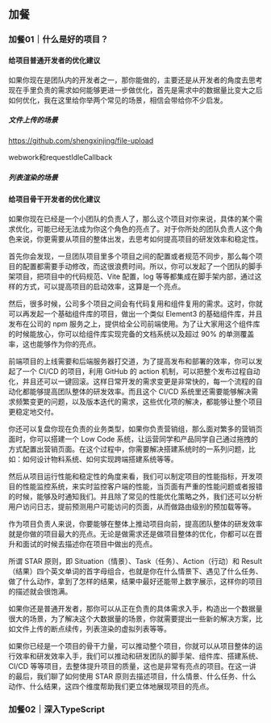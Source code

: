 <!--
 * @Author: zhangyu
 * @Email: zhangdulin@outlook.com
 * @Date: 2022-09-21 18:51:48
 * @LastEditors: zhangyu
 * @LastEditTime: 2023-02-03 15:02:53
 * @Description: 
-->

## 加餐
### 加餐01｜什么是好的项目？

#### 给项目普通开发者的优化建议

如果你现在是团队内的开发者之一，那你能做的，主要还是从开发者的角度去思考现在手里负责的需求如何能够更进一步做优化，首先是需求中的数据量比变大之后如何优化，我在这里给你举两个常见的场景，相信会带给你不少启发。

##### 文件上传的场景
https://github.com/shengxinjing/file-upload

webwork和requestIdleCallback

##### 列表渲染的场景

#### 给项目骨干开发者的优化建议
如果你现在已经是一个小团队的负责人了，那么这个项目对你来说，具体的某个需求优化，可能已经无法成为你这个角色的亮点了。对于你所处的团队负责人这个角色来说，你更需要从项目的整体出发，去思考如何提高项目的研发效率和稳定性。

首先你会发现，一旦团队项目里多个项目之间的配置或者规范不同步，那么每个项目的配置都需要手动修改，而这很浪费时间。所以，你可以发起了一个团队的脚手架项目，把项目中的代码规范、Vite 配置，log 等等都集成在脚手架内部，通过这样的方式，可以提高项目的启动效率，这算是一个亮点。

然后，很多时候，公司多个项目之间会有代码复用和组件复用的需求。这时，你就可以再发起一个基础组件库的项目，做出一个类似 Element3 的基础组件库，并且发布在公司的 npm 服务之上，提供给全公司前端使用。为了让大家用这个组件库的时候能放心，你可以给组件库实现完备的文档系统以及超过 90% 的单测覆盖率，这也能够作为你的亮点。

前端项目的上线需要和后端服务器打交道，为了提高发布和部署的效率，你可以发起了一个 CI/CD 的项目，利用 GitHub 的 action 机制，可以把整个发布过程自动化，并且还可以一键回滚。这样日常开发的需求变更是非常快的，每一个流程的自动化都能够提高团队整体的研发效率。而且这个 CI/CD 系统里还需要能够解决需求频繁变更的问题，以及版本迭代的需求，这些优化项的解决，都能够让整个项目更稳定地交付。

你还可以复盘你现在负责的业务类型，如果你负责营销组，那么面对繁多的营销页面时，你可以搭建一个 Low Code 系统，让运营同学和产品同学自己通过拖拽的方式配置出营销页面。在这个过程中，你需要解决搭建系统时的一系列问题，比如：如何设计物料系统、如何实现跨端搭建系统等等。

然后从项目运行性能和稳定性的角度来看，我们可以制定项目的性能指标，开发项目的性能监控系统，来实时监控客户端的性能，当页面有严重的性能问题或者报错的时候，能够及时通知我们。并且除了常见的性能优化策略之外，我们还可以分析用户访问日志，提前预测用户可能访问的页面，从而做路由级别的预加载等等。

作为项目负责人来说，你要能够在整体上推动项目向前，提高团队整体的研发效率就是你做的项目最大的亮点。无论是做需求还是做项目整体的优化，你都可以在晋升和面试的时候去描述你在项目中做出的亮点。

所谓 STAR 原则，即 Situation（情景）、Task（任务）、Action（行动）和 Result（结果）四个英文单词的首字母组合，也就是你在什么情景下、遇见了什么任务、做了什么动作，拿到了怎样的结果，结果中最好还能带上数字展示，这样你的项目的描述就会很饱满。

如果你还是普通开发者，那你可以从正在负责的具体需求入手，构造出一个数据量很大的场景，为了解决这个大数据量的场景，你就需要提出一些新的解决方案，比如文件上传的断点续传，列表渲染的虚拟列表等等。

如果你已经是一个项目的骨干力量，可以推动整个项目，你就可以从项目整体的运行效率和研发效率入手，我们可以推动和研发团队的脚手架、组件库、搭建系统、CI/CD 等等项目，去整体提升项目的质量，这也是非常有亮点的项目。在这一讲的最后，我们聊了如何使用 STAR 原则去描述项目，什么情景、什么任务、什么动作、什么结果，这四个维度帮助我们更立体地展现项目的亮点。

### 加餐02｜深入TypeScript
